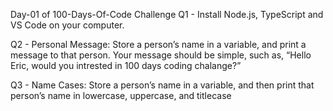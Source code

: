 Day-01 of 100-Days-Of-Code Challenge
Q1 - Install Node.js, TypeScript and VS Code on your computer.

Q2 - Personal Message: Store a person’s name in a variable, and print a message to that person. Your message should be simple, such as, “Hello Eric, would you intrested in 100 days coding chalange?”

Q3 - Name Cases: Store a person’s name in a variable, and then print that person’s name in lowercase, uppercase, and titlecase
